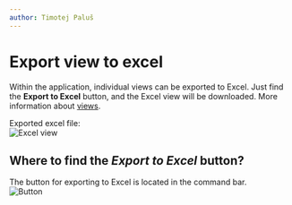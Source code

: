 ```yaml
---
author: Timotej Paluš
---
```


# Export view to excel

Within the application, individual views can be exported to Excel. Just find the **Export to Excel** button, and the Excel view will be downloaded. More information about [views](/en/user-guide/model-driven-apps/basic-app-elements/views/).

Exported excel file:  
![Excel view](/.attachments/ModelDrivenAppUserGuide/Excel/excelView.png)

## Where to find the _Export to Excel_ button?
The button for exporting to Excel is located in the command bar.  
![Button](/.attachments/ModelDrivenAppUserGuide/Excel/exportToExcelButton.png)


